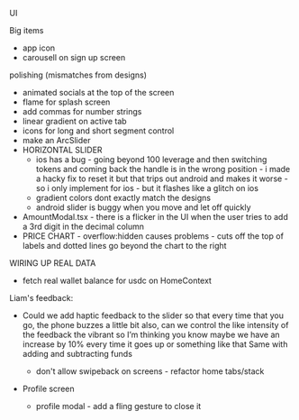UI

Big items

- app icon
- carousell on sign up screen

polishing (mismatches from designs)

- animated socials at the top of the screen
- flame for splash screen
- add commas for number strings
- linear gradient on active tab
- icons for long and short segment control
- make an ArcSlider
- HORIZONTAL SLIDER
  - ios has a bug - going beyond 100 leverage and then switching tokens and coming back the handle is in the wrong position - i made a hacky fix to reset it but that trips out android and makes it worse - so i only implement for ios - but it flashes like a glitch on ios
  - gradient colors dont exactly match the designs
  - android slider is buggy when you move and let off quickly
- AmountModal.tsx - there is a flicker in the UI when the user tries to add a 3rd digit in the decimal column
- PRICE CHART - overflow:hidden causes problems - cuts off the top of labels and dotted lines go beyond the chart to the right

WIRING UP REAL DATA

- fetch real wallet balance for usdc on HomeContext

Liam's feedback:

- Could we add haptic feedback to the slider so that every time that you go, the phone buzzes a little bit also, can we control the like intensity of the feedback the vibrant so I’m thinking you know maybe we have an increase by 10% every time it goes up or something like that
  Same with adding and subtracting funds

  - don't allow swipeback on screens - refactor home tabs/stack

- Profile screen
  - profile modal - add a fling gesture to close it
